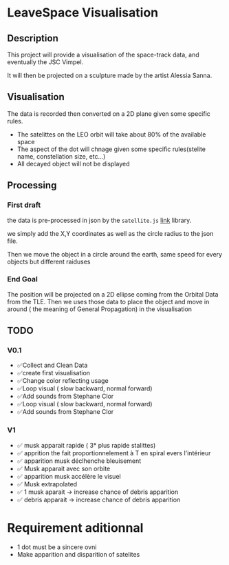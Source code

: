 # LeaveSpace Visualisation

## Description

This project will provide a visualisation of the space-track data, and eventually the JSC Vimpel.

It will then be projected on a sculpture made by the artist Alessia Sanna.

## Visualisation

The data is recorded then converted on a 2D plane given some specific rules.

- The satelittes on the LEO orbit will take about 80% of the available space
- The aspect of the dot will chnage given some specific rules(stelite name, constellation size, etc...)
- All decayed object will not be displayed

## Processing

### First draft

the data is pre-processed in json by the `satellite.js` [link](https://github.com/shashwatak/satellite-js) library.

we simply add the X,Y coordinates as well as the circle radius to the json file.

Then we move the object in a circle around the earth, same speed for every objects but different raiduses

### End Goal

The position will be projected on a 2D ellipse coming from the Orbital Data from the TLE.
Then we uses those data to place the object and move in around ( the meaning of General Propagation) in the visualisation

## TODO

### V0.1

- ✅Collect and Clean Data
- ✅create first visualisation
- ✅Change color reflecting usage
- ✅Loop visual ( slow backward, normal forward)
- ✅Add sounds from Stephane Clor
- ✅Loop visual ( slow backward, normal forward)
- ✅Add sounds from Stephane Clor

### V1

- ✅ musk apparait rapide ( 3* plus rapide stalittes)
- ✅ apprition the fait proportionnelement à T en spiral evers l'intérieur
- ✅ apparition musk déclhenche bleuisement
- ✅ Musk apparait avec son orbite
- ✅ apparition musk accélère le visuel
- ✅ Musk extrapolated
- ✅ 1 musk aparait -> increase chance of debris apparition 
- ✅ debris apparait -> increase chance of debris apparition
  
# Requirement aditionnal

- 1 dot must be a sincere ovni
- Make apparition and disparition of satelites
